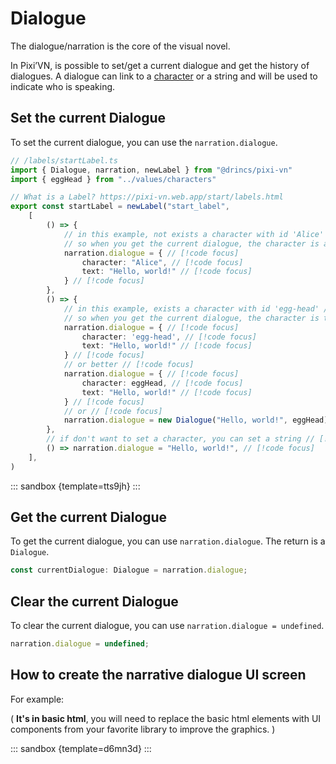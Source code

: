 # Dialogue

The dialogue/narration is the core of the visual novel.

In Pixi’VN, is possible to set/get a current dialogue and get the history of dialogues.
A dialogue can link to a [character](/start/character#use-characters-in-the-game) or a string and will be used to indicate who is speaking.

## Set the current Dialogue

To set the current dialogue, you can use the `narration.dialogue`.

<!-- ::: react-sandbox {template=vite-react-ts previewHeight=400 coderHeight=749}

<<< @/snippets/react/index.css{#hidden}
<<< @/snippets/react/index.tsx{#hidden}
<<< @/snippets/react/App.tsx{#hidden}
<<< @/snippets/react/components/NextButton.tsx{prefix=#hidden/components/}
<<< @/snippets/react/components/BackButton.tsx{prefix=#hidden/components/}
<<< @/snippets/react/screens/NarrationScreen.tsx{prefix=#hidden/screens/}
<<< @/snippets/react/screens/modals/TextInput.tsx{prefix=#hidden/screens/modals/}
<<< @/snippets/react/screens/ChoiceMenu.tsx{prefix=#hidden/screens/}

```ts /labels/startLabel.ts [active]
import { Dialogue, narration, newLabel } from "@drincs/pixi-vn"
import { eggHead } from "../values/characters"

// What is a Label? https://pixi-vn.web.app/start/labels.html
export const startLabel = newLabel("start_label",
    [
        () => {
            // in this example, not exists a character with id 'Alice'
            // so when you get the current dialogue, the character is a fake character with the name 'Alice'
            narration.dialogue = {
                character: "Alice",
                text: "Hello, world!"
            }
        },
        () => {
            // in this example, exists a character with id 'egg-head'
            // so when you get the current dialogue, the character is the character with id 'egg-head'
            narration.dialogue = {
                character: 'egg-head',
                text: "Hello, world!"
            }
            // or better
            narration.dialogue = {
                character: eggHead,
                text: "Hello, world!"
            }
            // or
            narration.dialogue = new Dialogue("Hello, world!", eggHead)
        },
        // if don't want to set a character, you can set a string
        () => narration.dialogue = "Hello, world!",
    ],
)
```

```ts /values/characters.ts
import { CharacterBaseModel, saveCharacter } from "@drincs/pixi-vn";

export const eggHead = new CharacterBaseModel('egg-head', {
    name: 'Egg',
    surname: 'Head',
    age: 25,
    icon: "https://pixijs.com/assets/eggHead.png",
    color: "#9e2e12"
});

saveCharacter(eggHead);
```

<<< @/snippets/react/use_query/useQueryInterface.ts{prefix=#hidden/use_query/}

::: -->

```ts
// /labels/startLabel.ts
import { Dialogue, narration, newLabel } from "@drincs/pixi-vn"
import { eggHead } from "../values/characters"

// What is a Label? https://pixi-vn.web.app/start/labels.html
export const startLabel = newLabel("start_label",
    [
        () => {
            // in this example, not exists a character with id 'Alice' // [!code focus]
            // so when you get the current dialogue, the character is a fake character with the name 'Alice' // [!code focus]
            narration.dialogue = { // [!code focus]
                character: "Alice", // [!code focus]
                text: "Hello, world!" // [!code focus]
            } // [!code focus]
        },
        () => {
            // in this example, exists a character with id 'egg-head' // [!code focus]
            // so when you get the current dialogue, the character is the character with id 'egg-head' // [!code focus]
            narration.dialogue = { // [!code focus]
                character: 'egg-head', // [!code focus]
                text: "Hello, world!" // [!code focus]
            } // [!code focus]
            // or better // [!code focus]
            narration.dialogue = { // [!code focus]
                character: eggHead, // [!code focus]
                text: "Hello, world!" // [!code focus]
            } // [!code focus]
            // or // [!code focus]
            narration.dialogue = new Dialogue("Hello, world!", eggHead) // [!code focus]
        },
        // if don't want to set a character, you can set a string // [!code focus]
        () => narration.dialogue = "Hello, world!", // [!code focus]
    ],
)
```

::: sandbox {template=tts9jh}
:::

## Get the current Dialogue

To get the current dialogue, you can use `narration.dialogue`. The return is a `Dialogue`.

```typescript
const currentDialogue: Dialogue = narration.dialogue;
```

## Clear the current Dialogue

To clear the current dialogue, you can use `narration.dialogue = undefined`.

```typescript
narration.dialogue = undefined;
```

## How to create the narrative dialogue UI screen

For example:

( **It's in basic html**, you will need to replace the basic html elements with UI components from your favorite library to improve the graphics. )

<!-- ::: react-sandbox {template=vite-react-ts previewHeight=400 coderHeight=512}

<<< @/snippets/react/index.css{#hidden}
<<< @/snippets/react/index.tsx{#hidden}
<<< @/snippets/react/App.tsx{#hidden}
<<< @/snippets/react/components/NextButton.tsx{prefix=#hidden/components/}
<<< @/snippets/react/components/BackButton.tsx{prefix=#hidden/components/}
<<< @/snippets/react/screens/NarrationScreen.tsx{prefix=#active/screens/}
<<< @/snippets/react/screens/modals/TextInput.tsx{prefix=#hidden/screens/modals/}
<<< @/snippets/react/screens/ChoiceMenu.tsx{prefix=#hidden/screens/}

```ts /labels/startLabel.ts
import { narration, newLabel } from "@drincs/pixi-vn"
import { eggHead } from "../values/characters"

export const startLabel = newLabel("start_label",
    [
        () => {
            narration.dialogue = {
                character: eggHead,
                text: "Hello, world!"
            }
        },
    ]
)
```

```ts /values/characters.ts [hidden]
import { CharacterBaseModel, saveCharacter } from "@drincs/pixi-vn";

export const eggHead = new CharacterBaseModel('egg-head', {
    name: 'Egg',
    surname: 'Head',
    age: 25,
    icon: "https://pixijs.com/assets/eggHead.png",
    color: "#9e2e12"
});

saveCharacter(eggHead);
```

<<< @/snippets/react/use_query/useQueryInterface.ts{prefix=#readOnly/use_query/}

::: -->

::: sandbox {template=d6mn3d}
:::
